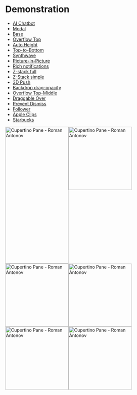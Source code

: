 # Demonstration

- [AI Chatbot](/demo/ai-chatbot.html)
- [Modal](/demo/modal.html)
- [Base](/demo/base.html)
- [Overflow Top](/demo/overflow-top.html)
- [Auto Height](/demo/auto-height.html)
- [Top-to-Bottom](/demo/top-to-bottom.html)
- [Synthwave](/demo/synthwave.html)
- [Picture-in-Picture](/demo/picture-in-picture.html)
- [Rich notifications](/demo/rich-notifications.html)
- [Z-stack full](/demo/z-stack-full.html)
- [Z-Stack simple](/demo/z-stack-simple.html)
- [3D Push](/demo/3d-push.html)
- [Backdrop drag-opacity](/demo/backdrop-drag-opacity.html)
- [Overflow Top-Middle](/demo/overflow-top-middle.html)
- [Draggable Over](/demo/draggable-over.html)
- [Prevent Dismiss](/demo/prevent-dismiss.html)
- [Follower](/demo/follower.html)
- [Apple Clips](/demo/apple-clips.html)
- [Starbucks](/demo/starbucks.html)

<div style="display:flex;flex-wrap:wrap;">
  <img style="width: 200px;" width="200" height="433.59" src="/demos/custom-transitions.gif" alt="Cupertino Pane - Roman Antonov" >
  <img style="width: 200px;" width="200" src="/demos/picture-in-picture.gif" alt="Cupertino Pane - Roman Antonov" >
  <img style="width: 200px;" width="200" src="/demos/notifications.gif" alt="Cupertino Pane - Roman Antonov" >
  <img style="width: 200px;" width="200" src="/demos/z-stack.gif" alt="Cupertino Pane - Roman Antonov" >
  <img style="width: 200px;" width="200" src="/demos/overflow.gif" alt="Cupertino Pane - Roman Antonov" >
  <img style="width: 200px;" width="200" src="/demos/bulletin.gif" alt="Cupertino Pane - Roman Antonov" >
</div>